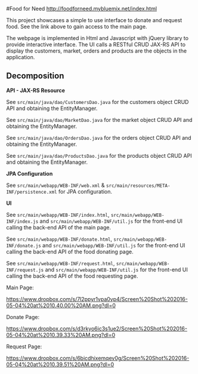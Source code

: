 #Food for Need
http://foodforneed.mybluemix.net/index.html

This project showcases a simple to use interface to donate and request food. See the link above to gain access to the main page. 

The webpage is implemented in Html and Javascript with jQuery library to provide interactive interface. The UI calls a RESTful CRUD JAX-RS API to display the customers, market, orders and products are the objects in the application. 


## Decomposition
**API - JAX-RS Resource**

See `src/main/java/dao/CustomersDao.java` for the customers object CRUD API and obtaining the EntityManager.

See `src/main/java/dao/MarketDao.java` for the market object CRUD API and obtaining the EntityManager.

See `src/main/java/dao/OrdersDao.java` for the orders object CRUD API and obtaining the EntityManager.

See `src/main/java/dao/ProductsDao.java` for the products object CRUD API and obtaining the EntityManager.



**JPA Configuration**

See `src/main/webapp/WEB-INF/web.xml` & `src/main/resources/META-INF/persistence.xml` for JPA configuration.



**UI**

See `src/main/webapp/WEB-INF/index.html`, `src/main/webapp/WEB-INF/index.js` and `src/main/webapp/WEB-INF/util.js` for the front-end UI calling the back-end API of the main page.

See `src/main/webapp/WEB-INF/donate.html`, `src/main/webapp/WEB-INF/donate.js` and `src/main/webapp/WEB-INF/util.js` for the front-end UI calling the back-end API of the food donating page.

See `src/main/webapp/WEB-INF/request.html`, `src/main/webapp/WEB-INF/request.js` and `src/main/webapp/WEB-INF/util.js` for the front-end UI calling the back-end API of the food requesting page.

Main Page:

https://www.dropbox.com/s/7l2ppyr1vpa0vp4/Screen%20Shot%202016-05-04%20at%2010.40.00%20AM.png?dl=0

Donate Page:

https://www.dropbox.com/s/d3rkyo6ic3s1ue2/Screen%20Shot%202016-05-04%20at%2010.39.33%20AM.png?dl=0

Request Page:

https://www.dropbox.com/s/6bicdhixemqev0g/Screen%20Shot%202016-05-04%20at%2010.39.51%20AM.png?dl=0

